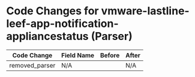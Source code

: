 # Code Changes for vmware-lastline-leef-app-notification-appliancestatus (Parser)

| Code Change | Field Name | Before | After |
|-------------|------------|--------|-------|
| removed_parser | N/A |  | N/A |